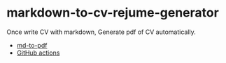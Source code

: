 # markdown-to-cv-rejume-generator

Once write CV with markdown, Generate pdf of CV automatically.

- [md-to-pdf](https://www.npmjs.com/package/md-to-pdf)
- [GitHub actions](https://github.com/masaiborg/markdown-to-cv-rejume-generator/blob/master/.github/workflows/node.yml)
